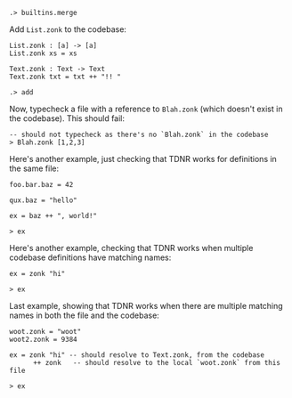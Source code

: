
```ucm:hide
.> builtins.merge
```

Add `List.zonk` to the codebase:

```unison
List.zonk : [a] -> [a]
List.zonk xs = xs

Text.zonk : Text -> Text
Text.zonk txt = txt ++ "!! "
```

```ucm:hide
.> add
```

Now, typecheck a file with a reference to `Blah.zonk` (which doesn't exist in the codebase). This should fail:

```unison:error
-- should not typecheck as there's no `Blah.zonk` in the codebase
> Blah.zonk [1,2,3]
```

Here's another example, just checking that TDNR works for definitions in the same file:

```unison
foo.bar.baz = 42

qux.baz = "hello"

ex = baz ++ ", world!"

> ex
```

Here's another example, checking that TDNR works when multiple codebase definitions have matching names:

```unison
ex = zonk "hi"

> ex
```

Last example, showing that TDNR works when there are multiple matching names in both the file and the codebase:

```unison
woot.zonk = "woot"
woot2.zonk = 9384

ex = zonk "hi" -- should resolve to Text.zonk, from the codebase
      ++ zonk   -- should resolve to the local `woot.zonk` from this file

> ex
```
